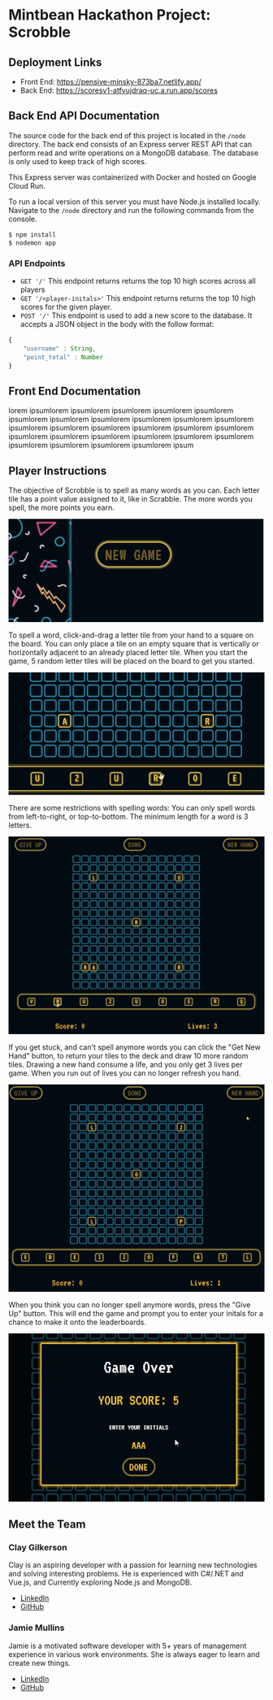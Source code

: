 # Mintbean Hackathon Project: Scrobble

## Deployment Links

* Front End: https://pensive-minsky-873ba7.netlify.app/
* Back End: https://scoresv1-atfvujdraq-uc.a.run.app/scores

## Back End API Documentation

The source code for the back end of this project is located in the `/node` directory. The back end consists of an Express server REST API that can perform read and write operations on a MongoDB database. The database is only used to keep track of high scores. 

This Express server was containerized with Docker and hosted on Google Cloud Run.

To run a local version of this server you must have Node.js installed locally. Navigate to the `/node` directory and run the following commands from the console.

```
$ npm install
$ nodemon app
```

### API Endpoints

* `GET '/'` This endpoint returns returns the top 10 high scores across all players
* `GET '/<player-initals>'` This endpoint returns returns the top 10 high scores for the given player.
* `POST '/'` This endpoint is used to add a new score to the database. It accepts a JSON object in the body with the follow format:

```javascript
{
    "username" : String,
    "point_total" : Number
}
```

## Front End Documentation
lorem ipsumlorem ipsumlorem ipsumlorem ipsumlorem ipsumlorem ipsumlorem ipsumlorem ipsumlorem ipsumlorem ipsumlorem ipsumlorem ipsumlorem ipsumlorem ipsumlorem ipsumlorem ipsumlorem ipsumlorem ipsumlorem ipsumlorem ipsumlorem ipsumlorem ipsumlorem ipsumlorem ipsumlorem ipsumlorem ipsumlorem ipsumlorem ipsum

## Player Instructions
The objective of Scrobble is to spell as many words as you can. Each letter tile has a point value assigned to it, like in Scrabble. The more words you spell, the more points you earn. 

![alt text](./screencaps/newgame.gif "New Game")

To spell a word, click-and-drag a letter tile from your hand to a square on the board. You can only place a tile on an empty square that is vertically or horizontally adjacent to an already placed letter tile. When you start the game, 5 random letter tiles will be placed on the board to get you started.

![alt text](./screencaps/dragndrop.gif "drag and drop")


There are some restrictions with spelling words: You can only spell words from left-to-right, or top-to-bottom. The minimum length for a word is 3 letters.

![alt text](./screencaps/pressdone.gif "press done")


If you get stuck, and can't spell anymore words you can click the "Get New Hand" button, to return your tiles to the deck and draw 10 more random tiles. Drawing a new hand consume a life, and you only get 3 lives per game. When you run out of lives you can no longer refresh you hand.

![alt text](./screencaps/newhand.gif "New Hand")


When you think you can no longer spell anymore words, press the "Give Up" button. This will end the game and prompt you to enter your initals for a chance to make it onto the leaderboards.

![alt text](./screencaps/gameover.gif "New Game")

## Meet the Team

### Clay Gilkerson
Clay is an aspiring developer with a passion for learning new technologies and solving interesting problems. He is experienced with C#/.NET and Vue.js, and Currently exploring Node.js and MongoDB.
* [LinkedIn](https://www.linkedin.com/in/clay-gilkerson/)
* [GitHub](https://github.com/claygilk)

### Jamie Mullins
Jamie is a motivated software developer with 5+ years of management experience in various work environments. She is always eager to learn and create new things.
* [LinkedIn]("https://www.linkedin.com/in/jamie-mullins")
* [GitHub]("https://github.com/jamiemullins1")
